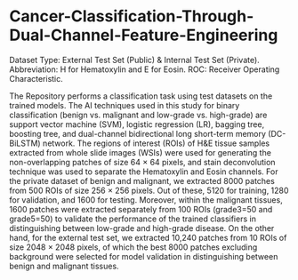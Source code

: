 # Cancer-Classification-Through-Dual-Channel-Feature-Engineering

Dataset Type: External Test Set (Public) & Internal Test Set (Private).
Abbreviation: H for Hematoxylin and E for Eosin.
ROC: Receiver Operating Characteristic.

The Repository performs a classification task using test datasets on the trained models. The AI techniques used in this study for binary classification (benign vs. malignant and low-grade vs. high-grade) are support vector machine (SVM), logistic regression (LR), bagging tree, boosting tree, and dual-channel bidirectional long short-term memory (DC-BiLSTM) network. 
The regions of interest (ROIs) of H&E tissue samples extracted from whole slide images (WSIs) were used for generating the non-overlapping patches of size 64 × 64 pixels, and stain deconvolution technique was used to separate the Hematoxylin and Eosin channels.
For the private dataset of benign and malignant, we extracted 8000 patches from 500 ROIs of size 256 × 256 pixels. Out of these, 5120 for training, 1280 for validation, and 1600 for testing. Moreover, within the malignant tissues, 1600 patches were extracted separately from 100 ROIs (grade3=50 and grade5=50) to validate the performance of the trained classifiers in distinguishing between low-grade and high-grade disease. On the other hand, for the external test set, we extracted 10,240 patches from 10 ROIs of size 2048 × 2048 pixels, of which the best 8000 patches excluding background were selected for model validation in distinguishing between benign and malignant tissues.
